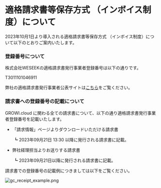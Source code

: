 # 適格請求書等保存方式 （インボイス制度）について

2023年10月1日より導入される適格請求書等保存方式 （インボイス制度）について以下のとおりご案内いたします。

### 登録番号について

株式会社WESEEKの適格請求書発行事業者登録番号は以下の通りです。

<span class="display-4">T3011101046911</span>

弊社の適格請求書発行事業者公表サイトは<a href="https://www.invoice-kohyo.nta.go.jp/regno-search/detail?selRegNo=3011101046911">こちら</a>をご覧ください。


### 請求書への登録番号の記載について

GROWI.cloud に関わる全ての請求書について、以下の通り適格請求書発行事業者登録番号を記載いたします。

- 「請求情報」ページよりダウンロードいただける請求書  
<!-- textlint-disable weseek/no-doubled-joshi -->
　　┗ 2023年09月21日 13:30 以降に発行される請求書に記載。
<!-- textlint-disable weseek/max-kanji-continuous-len -->
- 弊社経理担当よりお送りする請求書  
<!-- textlint-disable weseek/no-doubled-joshi -->
　　┗ 2023年09月21日以降に発行される請求書に記載。

請求書での登録番号の記載例につきましては以下をご覧ください。

<img :src="$withBase('/assets/images/gc_receipt_example.png')" alt="gc_receipt_example.png">
